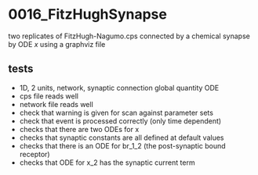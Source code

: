 # 0016_FitzHughSynapse

two replicates of FitzHugh-Nagumo.cps connected by a chemical synapse by ODE *x* using a graphviz file

## tests

- 1D, 2 units, network, synaptic connection global quantity ODE
- cps file reads well
- network file reads well
- check that warning is given for scan against parameter sets
- check that event is processed correctly (only time dependent)
- checks that there are two ODEs for x
- checks that synaptic constants are all defined at default values
- checks that there is an ODE for br_1_2 (the post-synaptic bound receptor)
- checks that ODE for x_2 has the synaptic current term
